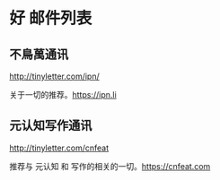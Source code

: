 
# 好 邮件列表

## 不鳥萬通讯

<http://tinyletter.com/ipn/>

关于一切的推荐。https://ipn.li

## 元认知写作通讯

<http://tinyletter.com/cnfeat>

推荐与 元认知 和 写作的相关的一切。https://cnfeat.com 



 